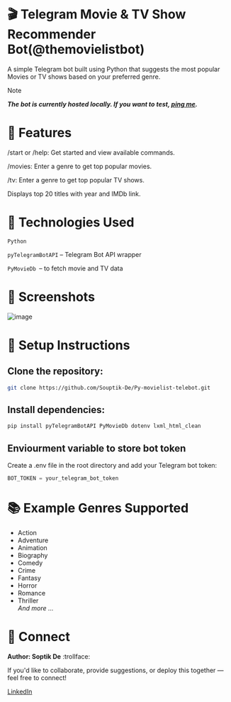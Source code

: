 # 🎬 Telegram Movie & TV Show Recommender Bot(@themovielistbot)
A simple Telegram bot built using Python that suggests the most popular Movies or TV shows based on your preferred genre. 
> [!NOTE]
> ***The bot is currently hosted locally. If you want to test, [ping me](#my-custom-anchor-point).*** 
# 🚀 Features
/start or /help: Get started and view available commands.

/movies: Enter a genre to get top popular movies.

/tv: Enter a genre to get top popular TV shows.

Displays top 20 titles with year and IMDb link.

# 🧠 Technologies Used
``Python``

``pyTelegramBotAPI`` – Telegram Bot API wrapper

``PyMovieDb ``– to fetch movie and TV data

# 📸 Screenshots

![image](https://github.com/user-attachments/assets/e2e2ed49-f9c9-43b8-8bdd-1947d71e60d0)

# 🔧 Setup Instructions
## Clone the repository:

```bash
git clone https://github.com/Souptik-De/Py-movielist-telebot.git
```

## Install dependencies:

```bash
pip install pyTelegramBotAPI PyMovieDb dotenv lxml_html_clean
```
## Enviourment variable to store bot token
Create a .env file in the root directory and add your Telegram bot token:

````python
BOT_TOKEN = your_telegram_bot_token
````
# 📚 Example Genres Supported
* Action
* Adventure  
* Animation  
* Biography  
* Comedy  
* Crime  
* Fantasy  
* Horror  
* Romance  
* Thriller   
_And more ..._
# 📩 Connect
**Author: Soptik De** :trollface:

<a name="my-custom-anchor-point"></a>
If you'd like to collaborate, provide suggestions, or deploy this together — feel free to connect!

[LinkedIn](https://www.linkedin.com/in/souptik-de-981092334/)


